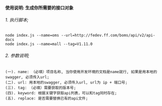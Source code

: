 #### 使用说明: 生成你所需要的接口对象

###### 1. 执行脚本;
   
```
node index.js --name=oms --url=http://fedev.ff.com/boms/api/v2/api-docs
node index.js --name=mall --tag=V1.11.0
```

###### 2. 参数说明;
```
(一). name: （必填）项目名称, 当你使用开发环境的文档是name就行, 如果是用本地的swagger, 必须传入url;
(二). url: 用本地的swagger, 必须传入url, url为 ip + 端口号;
(三). tag: （必填）需要获取的版本号;
(四). keyword: 根据关键字获取api列表，可以和tag同时存在;
(五). replace: 是否需要替换已有的api文件;
```


